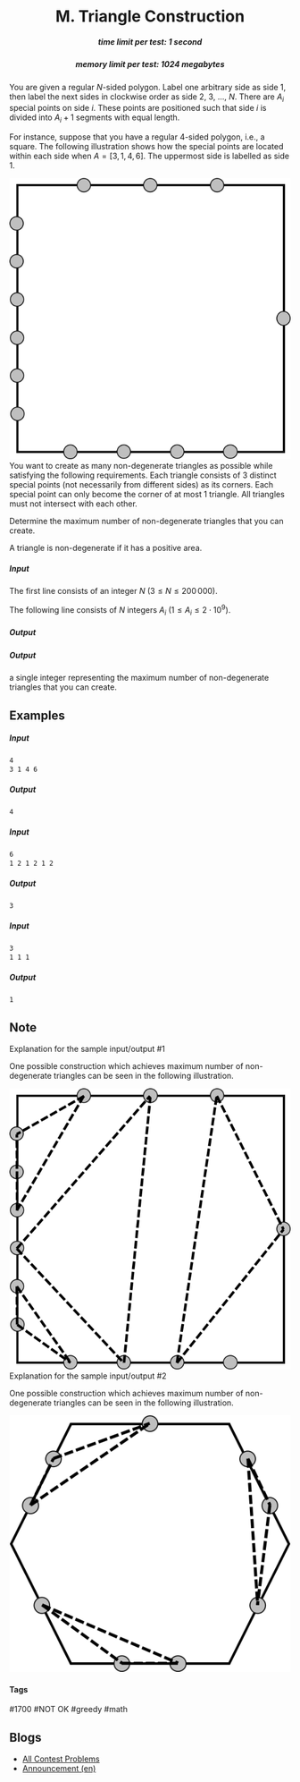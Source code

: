 <h1 style='text-align: center;'> M. Triangle Construction</h1>

<h5 style='text-align: center;'>time limit per test: 1 second</h5>
<h5 style='text-align: center;'>memory limit per test: 1024 megabytes</h5>

You are given a regular $N$-sided polygon. Label one arbitrary side as side $1$, then label the next sides in clockwise order as side $2$, $3$, $\dots$, $N$. There are $A_i$ special points on side $i$. These points are positioned such that side $i$ is divided into $A_i + 1$ segments with equal length.

For instance, suppose that you have a regular $4$-sided polygon, i.e., a square. The following illustration shows how the special points are located within each side when $A = [3, 1, 4, 6]$. The uppermost side is labelled as side $1$.

 ![](images/70796bd50562b76be3352ca691e8b2d47bf3e4a8.png) You want to create as many non-degenerate triangles as possible while satisfying the following requirements. Each triangle consists of $3$ distinct special points (not necessarily from different sides) as its corners. Each special point can only become the corner of at most $1$ triangle. All triangles must not intersect with each other.

Determine the maximum number of non-degenerate triangles that you can create.

A triangle is non-degenerate if it has a positive area.

##### Input

The first line consists of an integer $N$ ($3 \leq N \leq 200\,000$).

The following line consists of $N$ integers $A_i$ ($1 \leq A_i \leq 2 \cdot 10^9$).

##### Output

##### Output

 a single integer representing the maximum number of non-degenerate triangles that you can create.

## Examples

##### Input


```text
4
3 1 4 6
```
##### Output


```text
4
```
##### Input


```text
6
1 2 1 2 1 2
```
##### Output


```text
3
```
##### Input


```text
3
1 1 1
```
##### Output


```text
1
```
## Note

Explanation for the sample input/output #1

One possible construction which achieves maximum number of non-degenerate triangles can be seen in the following illustration. 

 ![](images/ec3216a369f3c7c1379a84eda39ed90754644904.png) Explanation for the sample input/output #2

One possible construction which achieves maximum number of non-degenerate triangles can be seen in the following illustration. 

 ![](images/f0aaecc9f8aabce56da47a6dfed7166de63be877.png) 

#### Tags 

#1700 #NOT OK #greedy #math 

## Blogs
- [All Contest Problems](../2023-2024_ICPC,_Asia_Jakarta_Regional_Contest_(Online_Mirror,_Unrated,_ICPC_Rules,_Teams_Preferred).md)
- [Announcement (en)](../blogs/Announcement_(en).md)
